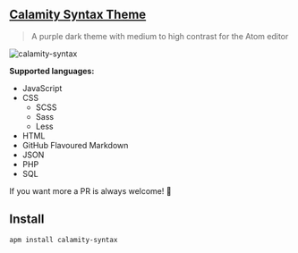 ## [Calamity Syntax Theme](https://atom.io/themes/calamity-syntax)

> A purple dark theme with medium to high contrast for the Atom editor

![calamity-syntax](https://cloud.githubusercontent.com/assets/13663338/22715970/d660ad2a-ed93-11e6-9e72-2fff16f8d803.png)

**Supported languages:**

- JavaScript
- CSS
  - SCSS
  - Sass
  - Less
- HTML
- GitHub Flavoured Markdown
- JSON
- PHP
- SQL

If you want more a PR is always welcome! 🙂

## Install

```
apm install calamity-syntax
```
